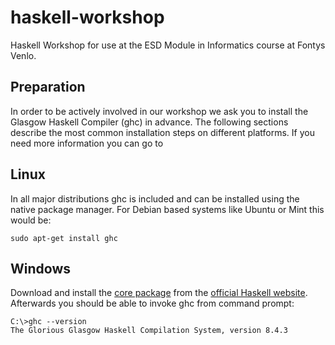 # haskell-workshop
Haskell Workshop for use at the ESD Module in Informatics course at Fontys Venlo.

## Preparation
In order to be actively involved in our workshop we ask you to install the Glasgow Haskell Compiler (ghc) in advance.
The following sections describe the most common installation steps on different platforms. If you need more information you can go to  

## Linux
In all major distributions ghc is included and can be installed using the native package manager.
For Debian based systems like Ubuntu or Mint this would be:
```
sudo apt-get install ghc
```
## Windows
Download and install the [core package](https://haskell.org/platform/download/8.4.3/HaskellPlatform-8.4.3-core-x86_64-setup.exe) from the [official Haskell website](https://www.haskell.org/). Afterwards you should be able to invoke ghc from command prompt:
```
C:\>ghc --version
The Glorious Glasgow Haskell Compilation System, version 8.4.3

```
